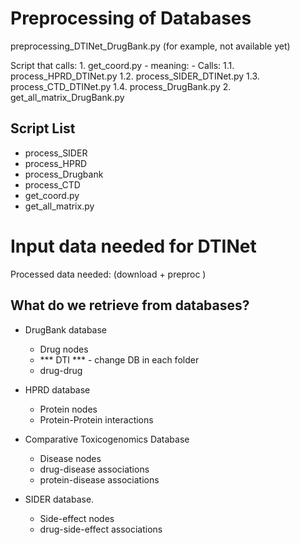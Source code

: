 # Preprocessing of Databases

preprocessing_DTINet_DrugBank.py (for example, not available yet)

Script that calls:
    1. get_coord.py
        - meaning:
        - Calls:
            1.1. process_HPRD_DTINet.py
            1.2. process_SIDER_DTINet.py
            1.3. process_CTD_DTINet.py
            1.4. process_DrugBank.py
    2. get_all_matrix_DrugBank.py


## Script List

- process_SIDER
- process_HPRD
- process_Drugbank
- process_CTD
- get_coord.py 
- get_all_matrix.py 


# Input data needed for DTINet

Processed data needed: (download + preproc )


## What do we retrieve from databases? 
* DrugBank database 
    - Drug nodes
    - *** DTI *** - change DB in each folder
    - drug-drug 

* HPRD database
    - Protein nodes
    - Protein-Protein interactions

* Comparative Toxicogenomics Database
    - Disease nodes
    - drug-disease associations
    - protein-disease associations 

* SIDER database.
    - Side-effect nodes
    - drug-side-effect associations 

